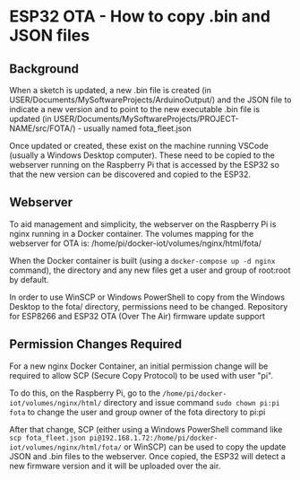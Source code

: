# ESP32 OTA - How to copy .bin and JSON files 

## Background
When a sketch is updated, a new .bin file is created (in USER/Documents/MySoftwareProjects/ArduinoOutput/)   and
the JSON file to indicate a new version and to point to the new executable .bin file is updated 
(in USER/Documents/MySoftwareProjects/PROJECT-NAME/src/FOTA/) - usually named fota_fleet.json

Once updated or created, these exist on the machine running VSCode (usually a Windows Desktop computer).
These need to be copied to the webserver running on the Raspberry Pi that is accessed by the ESP32 so that the new
version can be discovered and copied to the ESP32.

## Webserver
To aid management and simplicity, the webserver on the Raspberry Pi is nginx running in a Docker container.
The volumes mapping for the webserver for OTA is:
/home/pi/docker-iot/volumes/nginx/html/fota/

When the Docker container is built (using a ```docker-compose up -d nginx``` command), the directory and any new files 
get a user and group of root:root by default.

In order to use WinSCP or Windows PowerShell to copy from the Windows Desktop to the fota/ directory, permissions need to be changed.
Repository for ESP8266 and ESP32 OTA (Over The Air) firmware update support

## Permission Changes Required 
For a new nginx Docker Container, an initial permission change will be required to allow 
SCP (Secure Copy Protocol) to be used with user "pi".

To do this, on the Raspberry Pi, go to the ```/home/pi/docker-iot/volumes/nginx/html/``` directory and issue command
```sudo chown pi:pi fota``` to change the user and group owner of the fota directory to pi:pi

After that change, SCP (either using a Windows PowerShell command like ```scp fota_fleet.json pi@192.168.1.72:/home/pi/docker-iot/volumes/nginx/html/fota/``` 
or WinSCP) can be used to copy the update JSON and .bin files to the webserver.
Once copied, the ESP32 will detect a new firmware version and it will be uploaded over the air.